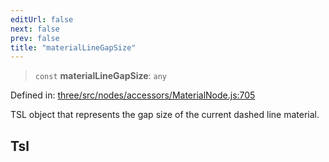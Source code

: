 ```yaml
---
editUrl: false
next: false
prev: false
title: "materialLineGapSize"
---
```


> `const` **materialLineGapSize**: `any`

Defined in: [three/src/nodes/accessors/MaterialNode.js:705](https://github.com/DefinitelyMaybe/three-i18n/blob/fa57b79433d1c349ffb23a78727299c8d4190136/three/src/nodes/accessors/MaterialNode.js#L705)

TSL object that represents the gap size of the current dashed line material.

## Tsl

